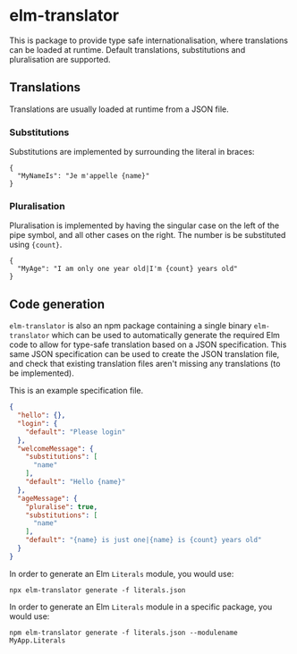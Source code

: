 # elm-translator

This is package to provide type safe internationalisation, where translations can be loaded at
runtime.  Default translations, substitutions and pluralisation are supported.


## Translations

Translations are usually loaded at runtime from a JSON file.

### Substitutions

Substitutions are implemented by surrounding the literal in braces:

```
{
  "MyNameIs": "Je m'appelle {name}"
}
```

### Pluralisation

Pluralisation is implemented by having the singular case on the left of the pipe symbol, and all
other cases on the right.  The number is be substituted using `{count}`.

```
{
  "MyAge": "I am only one year old|I'm {count} years old"
}
```


## Code generation

`elm-translator` is also an npm package containing a single binary `elm-translator`
which can be used to automatically generate the required Elm code to allow for type-safe
translation based on a JSON specification.  This same JSON specification can be used
to create the JSON translation file, and check that existing translation files aren't
missing any translations (to be implemented).

This is an example specification file.

```json
{
  "hello": {},
  "login": {
    "default": "Please login"
  },
  "welcomeMessage": {
    "substitutions": [
      "name"
    ],
    "default": "Hello {name}"
  },
  "ageMessage": {
    "pluralise": true,
    "substitutions": [
      "name"
    ],
    "default": "{name} is just one|{name} is {count} years old"
  }
}
```

In order to generate an Elm `Literals` module, you would use:

`npx elm-translator generate -f literals.json`

In order to generate an Elm `Literals` module in a specific package, you would use:

`npm elm-translator generate -f literals.json --modulename MyApp.Literals`